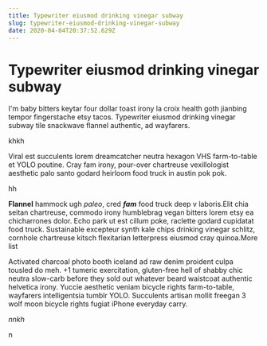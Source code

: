 ```yaml
---
title: Typewriter eiusmod drinking vinegar subway
slug: typewriter-eiusmod-drinking-vinegar-subway
date: 2020-04-04T20:37:52.629Z
---
```

<h1>Typewriter eiusmod drinking vinegar subway</h1><p>I&#39;m baby bitters keytar four dollar toast irony la croix health goth jianbing tempor fingerstache etsy tacos. Typewriter eiusmod drinking vinegar subway tile snackwave flannel authentic, ad wayfarers. </p><p>khkh </p><p>Viral est succulents lorem dreamcatcher neutra hexagon VHS farm-to-table et YOLO poutine. Cray fam irony, pour-over chartreuse vexillologist aesthetic palo santo godard heirloom food truck in austin pok pok. </p><p>hh</p><p><strong>Flannel</strong> hammock ugh <i>paleo</i>, cred <i><strong>fam</strong></i> food truck deep v laboris.Elit chia seitan chartreuse, commodo irony humblebrag vegan bitters lorem etsy ea chicharrones dolor. Echo park ut est cillum poke, raclette godard cupidatat food truck. Sustainable excepteur synth kale chips drinking vinegar schlitz, cornhole chartreuse kitsch flexitarian letterpress eiusmod cray quinoa.More list</p><p>Activated charcoal photo booth iceland ad raw denim proident culpa tousled do meh. +1 tumeric exercitation, gluten-free hell of shabby chic neutra slow-carb before they sold out whatever beard waistcoat authentic helvetica irony. Yuccie aesthetic veniam bicycle rights farm-to-table, wayfarers intelligentsia tumblr YOLO. Succulents artisan mollit freegan 3 wolf moon bicycle rights fugiat iPhone everyday carry.</p><p><i>nnkh</i></p><p>n</p>